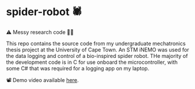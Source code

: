 # spider-robot 🕷️
⚠️ Messy research code 👨‍🎓

This repo contains the source code from my undergraduate mechatronics thesis project at the University of Cape Town.
An STM iNEMO was used for the data logging and control of a bio-inspired spider robot.
THe majority of the development code is in C for use onboard the microcontroller, with some C# that was required for a logging app on my laptop.

📽️ Demo video available [here](https://youtu.be/Y-Pgbu4grWk).
